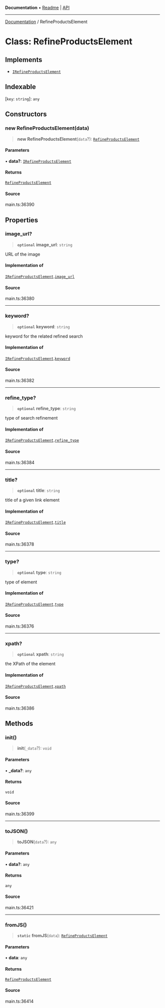 **Documentation** • [Readme](../README.md) \| [API](../globals.md)

***

[Documentation](../README.md) / RefineProductsElement

# Class: RefineProductsElement

## Implements

- [`IRefineProductsElement`](../interfaces/IRefineProductsElement.md)

## Indexable

 \[`key`: `string`\]: `any`

## Constructors

### new RefineProductsElement(data)

> **new RefineProductsElement**(`data`?): [`RefineProductsElement`](RefineProductsElement.md)

#### Parameters

• **data?**: [`IRefineProductsElement`](../interfaces/IRefineProductsElement.md)

#### Returns

[`RefineProductsElement`](RefineProductsElement.md)

#### Source

main.ts:36390

## Properties

### image\_url?

> **`optional`** **image\_url**: `string`

URL of the image

#### Implementation of

[`IRefineProductsElement`](../interfaces/IRefineProductsElement.md).[`image_url`](../interfaces/IRefineProductsElement.md#image_url)

#### Source

main.ts:36380

***

### keyword?

> **`optional`** **keyword**: `string`

keyword for the related refined search

#### Implementation of

[`IRefineProductsElement`](../interfaces/IRefineProductsElement.md).[`keyword`](../interfaces/IRefineProductsElement.md#keyword)

#### Source

main.ts:36382

***

### refine\_type?

> **`optional`** **refine\_type**: `string`

type of search refinement

#### Implementation of

[`IRefineProductsElement`](../interfaces/IRefineProductsElement.md).[`refine_type`](../interfaces/IRefineProductsElement.md#refine_type)

#### Source

main.ts:36384

***

### title?

> **`optional`** **title**: `string`

title of a given link element

#### Implementation of

[`IRefineProductsElement`](../interfaces/IRefineProductsElement.md).[`title`](../interfaces/IRefineProductsElement.md#title)

#### Source

main.ts:36378

***

### type?

> **`optional`** **type**: `string`

type of element

#### Implementation of

[`IRefineProductsElement`](../interfaces/IRefineProductsElement.md).[`type`](../interfaces/IRefineProductsElement.md#type)

#### Source

main.ts:36376

***

### xpath?

> **`optional`** **xpath**: `string`

the XPath of the element

#### Implementation of

[`IRefineProductsElement`](../interfaces/IRefineProductsElement.md).[`xpath`](../interfaces/IRefineProductsElement.md#xpath)

#### Source

main.ts:36386

## Methods

### init()

> **init**(`_data`?): `void`

#### Parameters

• **\_data?**: `any`

#### Returns

`void`

#### Source

main.ts:36399

***

### toJSON()

> **toJSON**(`data`?): `any`

#### Parameters

• **data?**: `any`

#### Returns

`any`

#### Source

main.ts:36421

***

### fromJS()

> **`static`** **fromJS**(`data`): [`RefineProductsElement`](RefineProductsElement.md)

#### Parameters

• **data**: `any`

#### Returns

[`RefineProductsElement`](RefineProductsElement.md)

#### Source

main.ts:36414
